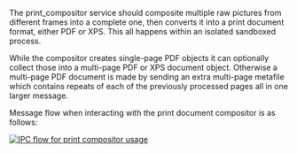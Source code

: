 The print_compositor service should composite multiple raw pictures from
different frames into a complete one, then converts it into a print document
format, either PDF or XPS.  This all happens within an isolated sandboxed
process.

While the compositor creates single-page PDF objects it can optionally collect
those into a multi-page PDF or XPS document object.  Otherwise a multi-page PDF
document is made by sending an extra multi-page metafile which contains repeats
of each of the previously processed pages all in one larger message.

Message flow when interacting with the print document compositor is as follows:

[![IPC flow for print compositor
usage](ipc_flow_diagram.png)](https://docs.google.com/drawings/d/1bhm3FfLaSL42f-zw41twnOGG0kdMKMuAGoEyGuGr6HQ)